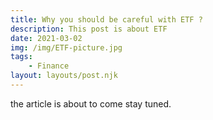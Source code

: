```yaml
---
title: Why you should be careful with ETF ?
description: This post is about ETF
date: 2021-03-02
img: /img/ETF-picture.jpg
tags: 
	- Finance
layout: layouts/post.njk
---
```


the article is about to come stay tuned.